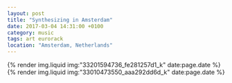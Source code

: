 ```yaml
---
layout: post
title: "Synthesizing in Amsterdam"
date: 2017-03-04 14:31:00 +0100
category: music
tags: art eurorack
location: "Amsterdam, Netherlands"
---
```


{% render img.liquid img:"33201594736_fe281257d1_k" date:page.date %}
{% render img.liquid img:"33010473550_aaa292dd6d_k" date:page.date %}
